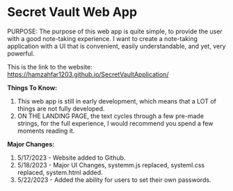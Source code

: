 # Secret Vault Web App

PURPOSE:
The purpose of this web app is quite simple, to provide the user with a good note-taking experience. I want to create a note-taking application with a UI that is convenient, easily understandable, and yet, very powerful.

This is the link to the website: https://hamzahfar1203.github.io/SecretVaultApplication/

**Things To Know:**
1. This web app is still in early development, which means that a LOT of things are not fully developed.
2. ON THE LANDING PAGE, the text cycles through a few pre-made strings, for the full experience, I would recommend you spend a few moments reading it.

**Major Changes:**
1. 5/17/2023 - Website added to Github.
2. 5/18/2023 - Major UI Changes, systemm.js replaced, systeml.css replaced, system.html added.
3. 5/22/2023 - Added the ability for users to set their own passwords.
